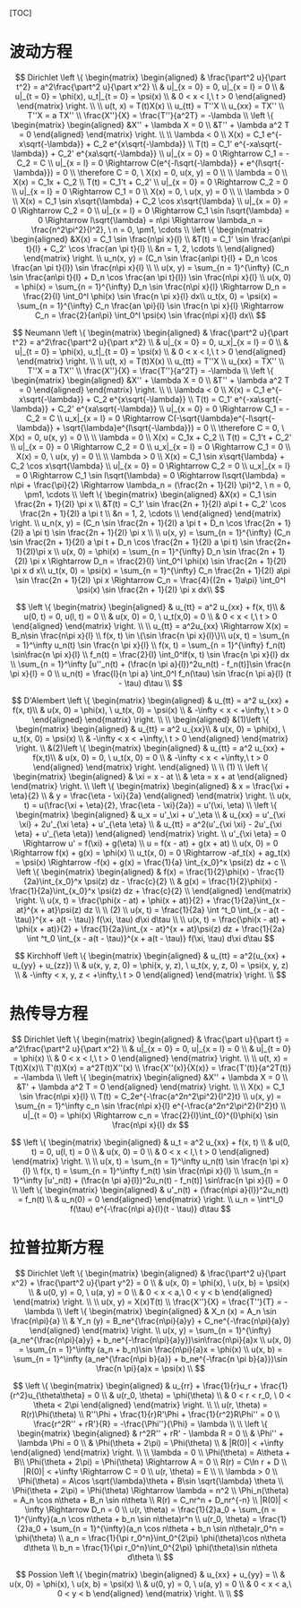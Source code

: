 [TOC]

# 波动方程

$$
Dirichlet
\left \{
\begin{matrix}
\begin{aligned}
& \frac{\part^2 u}{\part t^2} = a^2\frac{\part^2 u}{\part x^2} \\
& u|_{x = 0} = 0, u|_{x = l} = 0 \\
& u|_{t = 0} = \phi(x), u_t|_{t = 0} = \psi(x) \\ 
& 0 < x < l,\ t > 0
\end{aligned}
\end{matrix}
\right.
\\
\\
u(t, x) = T(t)X(x) \\
u_{tt} = T''X \\
u_{xx} = TX'' \\
T''X = a TX'' \\
\frac{X''}{X} = \frac{T''}{a^2T} = -\lambda \\
\left \{
\begin{matrix}
\begin{aligned}
&X'' + \lambda X = 0 \\
&T'' + \lambda a^2 T = 0 
\end{aligned}
\end{matrix}
\right.
\\
\\
\lambda < 0 \\
X(x) = C_1 e^{-x\sqrt{-\lambda}} + C_2 e^{x\sqrt{-\lambda}} \\
T(t) = C_1' e^{-xa\sqrt{-\lambda}} + C_2' e^{xa\sqrt{-\lambda}} \\
u|_{x = 0} = 0 \Rightarrow C_1 = -C_2 = C \\
u|_{x = l} = 0 \Rightarrow C(e^{-l\sqrt{-\lambda}} + e^{l\sqrt{-\lambda}}) = 0 \\
\therefore C = 0, \ X(x) = 0, u(x, y) = 0 \\
\\
\lambda = 0 \\
X(x) = C_1x + C_2 \\
T(t) = C_1't + C_2' \\
u|_{x = 0} = 0 \Rightarrow C_2 = 0 \\
u|_{x = l} = 0 \Rightarrow C_1 = 0 \\
X(x) = 0, \ u(x, y) = 0 \\
\\
\lambda > 0 \\
X(x) = C_1 \sin x\sqrt{\lambda} + C_2 \cos x\sqrt{\lambda} \\
u|_{x = 0} = 0 \Rightarrow C_2 = 0 \\
u|_{x = l} = 0 \Rightarrow C_1 \sin l\sqrt{\lambda} = 0 \Rightarrow l\sqrt{\lambda} = n\pi \Rightarrow \lambda_n = \frac{n^2\pi^2}{l^2}, \ n = 0, \pm1, \cdots \\
\left \{
\begin{matrix}
\begin{aligned}
&X(x) = C_1 \sin \frac{n\pi x}{l} \\
&T(t) = C_1' \sin \frac{an\pi t}{l} + C_2' \cos \frac{an \pi t}{l} \\ 
&n = 1, 2, \cdots \\
\end{aligned}
\end{matrix}
\right.
\\
u_n(x, y) = (C_n \sin \frac{an\pi t}{l} + D_n \cos \frac{an \pi t}{l}) \sin \frac{n\pi x}{l} \\
\\
u(x, y) = \sum_{n = 1}^{\infty} (C_n \sin \frac{an\pi t}{l} + D_n \cos \frac{an \pi t}{l}) \sin \frac{n\pi x}{l} \\
u(x, 0) = \phi(x) = \sum_{n = 1}^{\infty} D_n \sin \frac{n\pi x}{l}  \Rightarrow D_n = \frac{2}{l} \int_0^l \phi(x) \sin \frac{n \pi x}{l} dx\\
u_t(x, 0) = \psi(x) = \sum_{n = 1}^{\infty} C_n \frac{an \pi}{l} \sin \frac{n \pi x}{l} \Rightarrow C_n = \frac{2}{an\pi} \int_0^l \psi(x) \sin \frac{n\pi x}{l} dx\\
$$






$$
Neumann
\left \{
\begin{matrix}
\begin{aligned}
& \frac{\part^2 u}{\part t^2} = a^2\frac{\part^2 u}{\part x^2} \\
& u|_{x = 0} = 0, u_x|_{x = l} = 0 \\
& u|_{t = 0} = \phi(x), u_t|_{t = 0} = \psi(x) \\ 
& 0 < x < l,\ t > 0
\end{aligned}
\end{matrix}
\right.
\\
\\
u(t, x) = T(t)X(x) \\
u_{tt} = T''X \\
u_{xx} = TX'' \\
T''X = a TX'' \\
\frac{X''}{X} = \frac{T''}{a^2T} = -\lambda \\
\left \{
\begin{matrix}
\begin{aligned}
&X'' + \lambda X = 0 \\
&T'' + \lambda a^2 T = 0 
\end{aligned}
\end{matrix}
\right.
\\
\\
\lambda < 0 \\
X(x) = C_1 e^{-x\sqrt{-\lambda}} + C_2 e^{x\sqrt{-\lambda}} \\
T(t) = C_1' e^{-xa\sqrt{-\lambda}} + C_2' e^{xa\sqrt{-\lambda}} \\
u|_{x = 0} = 0 \Rightarrow C_1 = -C_2 = C \\
u_x|_{x = l} = 0 \Rightarrow C(-\sqrt{\lambda}e^{-l\sqrt{-\lambda}} + \sqrt{\lambda}e^{l\sqrt{-\lambda}}) = 0 \\
\therefore C = 0, \ X(x) = 0, u(x, y) = 0 \\
\\
\lambda = 0 \\
X(x) = C_1x + C_2 \\
T(t) = C_1't + C_2' \\
u|_{x = 0} = 0 \Rightarrow C_2 = 0 \\
u_x|_{x = l} = 0 \Rightarrow C_1 = 0 \\
X(x) = 0, \ u(x, y) = 0 \\
\\
\lambda > 0 \\
X(x) = C_1 \sin x\sqrt{\lambda} + C_2 \cos x\sqrt{\lambda} \\
u|_{x = 0} = 0 \Rightarrow C_2 = 0 \\
u_x|_{x = l} = 0 \Rightarrow C_1 \sin l\sqrt{\lambda} = 0 \Rightarrow l\sqrt{\lambda} = n\pi + \frac{\pi}{2} \Rightarrow \lambda_n = (\frac{2n + 1}{2l} \pi)^2, \ n = 0, \pm1, \cdots \\
\left \{
\begin{matrix}
\begin{aligned}
&X(x) = C_1 \sin \frac{2n + 1}{2l} \pi x \\
&T(t) = C_1' \sin \frac{2n + 1}{2l} a\pi t + C_2' \cos \frac{2n + 1}{2l} a \pi t \\ 
&n = 1, 2, \cdots \\
\end{aligned}
\end{matrix}
\right.
\\
u_n(x, y) = (C_n \sin \frac{2n + 1}{2l} a \pi t + D_n \cos \frac{2n + 1}{2l} a \pi t) \sin \frac{2n + 1}{2l} \pi x \\
\\
u(x, y) = \sum_{n = 1}^{\infty} (C_n \sin \frac{2n + 1}{2l} a \pi t + D_n \cos \frac{2n + 1}{2l} a \pi t) \sin \frac{2n+ 1}{2l}\pi x \\
u(x, 0) = \phi(x) = \sum_{n = 1}^{\infty} D_n \sin \frac{2n + 1}{2l} \pi x   \Rightarrow D_n = \frac{2}{l} \int_0^l \phi(x) \sin \frac{2n + 1}{2l} \pi x d x\\
u_t(x, 0) = \psi(x) = \sum_{n = 1}^{\infty} C_n \frac{2n + 1}{2l} a\pi \sin \frac{2n + 1}{2l} \pi x \Rightarrow C_n = \frac{4}{(2n + 1)a\pi} \int_0^l \psi(x) \sin \frac{2n + 1}{2l} \pi x dx\\
$$

$$
\left \{
\begin{matrix}
\begin{aligned}
& u_{tt} = a^2 u_{xx} + f(x, t)\\
& u(0, t) = 0, u(l, t) = 0 \\
& u(x, 0) = 0, \ u_t(x,0) = 0 \\ 
& 0 < x < l,\ t > 0
\end{aligned}
\end{matrix}
\right.
\\
\\
u_{tt} = a^2u_{xx} \Rightarrow X(x) = B_n\sin \frac{n\pi x}{l} \\
f(x, t) \in \{\sin \frac{n \pi x}{l}\}\\
u(x, t) = \sum_{n = 1}^\infty u_n(t) \sin \frac{n \pi x}{l} \\
f(x, t) = \sum_{n = 1}^{\infty} f_n(t) \sin\frac{n \pi x}{l} \\
f_n(t) = \frac{2}{l} \int_0^lf(x, t) \sin \frac{n \pi x}{l} dx \\
\sum_{n = 1}^\infty [u''_n(t) + (\frac{n \pi a}{l})^2u_n(t) - f_n(t)]\sin \frac{n \pi x}{l} = 0 \\
u_n(t) = \frac{l}{n \pi a} \int_0^l f_n(\tau) \sin \frac{n \pi a}{l} (t - \tau) d\tau \\
$$

$$
D'Alembert
\left \{
\begin{matrix}
\begin{aligned}
& u_{tt} = a^2 u_{xx} + f(x, t)\\
& u(x, 0) = \phi(x), \ u_t(x, 0) = \psi(x) \\
& -\infty < x < +\infty,\ t > 0
\end{aligned}
\end{matrix}
\right.
\\
\\
\begin{aligned}
&(1)\left \{
\begin{matrix}
\begin{aligned}
& u_{tt} = a^2 u_{xx}\\
& u(x, 0) = \phi(x), \ u_t(x, 0) = \psi(x) \\
& -\infty < x < +\infty,\ t > 0
\end{aligned}
\end{matrix}
\right.
\\
&(2)\left \{
\begin{matrix}
\begin{aligned}
& u_{tt} = a^2 u_{xx} + f(x,t)\\
& u(x, 0) = 0, \ u_t(x, 0) = 0 \\
& -\infty < x < +\infty,\ t > 0
\end{aligned}
\end{matrix}
\right.
\end{aligned}
\\
\\
(1) \\
\left \{
\begin{matrix}
\begin{aligned}
& \xi = x - at \\
& \eta = x + at
\end{aligned}
\end{matrix}
\right.
\\
\left \{
\begin{matrix}
\begin{aligned}
& x = \frac{\xi + \eta}{2} \\
& y = \frac{\eta - \xi}{2a}
\end{aligned}
\end{matrix}
\right.
\\
u(x, t) = u(\frac{\xi + \eta}{2}, \frac{\eta - \xi}{2a}) = u'(\xi, \eta) \\
\left \{
\begin{matrix}
\begin{aligned}
& u_x = u'_\xi + u'_\eta \\
& u_{xx} = u'_{\xi \xi} + 2u'_{\xi \eta} + u'_{\eta \eta} \\
& u_{tt} = a^2(u'_{\xi \xi} - 2u'_{\xi \eta} + u'_{\eta \eta})
\end{aligned}
\end{matrix}
\right.
\\
u'_{\xi \eta} = 0 \Rightarrow u' = f(\xi) + g(\eta) \\
u = f(x - at) + g(x + at) \\
u(x, 0) = 0 \Rightarrow f(x) + g(x) = \phi(x) \\
u_t(x, 0) = 0 \Rightarrow -af_t(x) + ag_t(x) = \psi(x) \Rightarrow -f(x) + g(x) = \frac{1}{a} \int_{x_0}^x \psi(z) dz + c \\
\left \{
\begin{matrix}
\begin{aligned}
& f(x) = \frac{1}{2}\phi(x) - \frac{1}{2a}\int_{x_0}^x \psi(z) dz - \frac{c}{2} \\
& g(x) = \frac{1}{2}\phi(x) - \frac{1}{2a}\int_{x_0}^x \psi(z) dz + \frac{c}{2} \\
\end{aligned}
\end{matrix}
\right.
\\
u(x, t) = \frac{\phi(x - at) + \phi(x + at)}{2} + \frac{1}{2a}\int_{x - at}^{x + at}\psi(z) dz
\\
\\
(2) \\
u(x, t) = \frac{1}{2a} \int ^t_0 \int_{x - a(t - \tau)}^{x + a(t - \tau)} f(\xi, \tau) d\xi d\tau
\\
\\
u(x, t) = \frac{\phi(x - at) + \phi(x + at)}{2} + \frac{1}{2a}\int_{x - at}^{x + at}\psi(z) dz + \frac{1}{2a} \int ^t_0 \int_{x - a(t - \tau)}^{x + a(t - \tau)} f(\xi, \tau) d\xi d\tau
$$



$$
Kirchhoff
\left \{
\begin{matrix}
\begin{aligned}
& u_{tt} = a^2(u_{xx} + u_{yy} + u_{zz}) \\
& u(x, y, z, 0) = \phi(x, y, z), \ u_t(x, y, z, 0) = \psi(x, y, z) \\
& -\infty < x, y, z < +\infty,\ t > 0
\end{aligned}
\end{matrix}
\right.
\\
$$






# 热传导方程

$$
Dirichlet
\left \{
\begin{matrix}
\begin{aligned}
& \frac{\part u}{\part t} = a^2\frac{\part^2 u}{\part x^2} \\
& u|_{x = 0} = 0, u|_{x = l} = 0 \\
& u|_{t = 0} = \phi(x) \\ 
& 0 < x < l,\ t > 0
\end{aligned}
\end{matrix}
\right.
\\
\\
u(t, x) = T(t)X(x)\\
T'(t)X(x) = a^2T(t)X''(x) \\
\frac{X''(x)}{X(x)} = \frac{T'(t)}{a^2T(t)} = -\lambda \\
\left \{
\begin{matrix}
\begin{aligned}
&X'' + \lambda X = 0 \\
&T' + \lambda a^2 T = 0 
\end{aligned}
\end{matrix}
\right.
\\
\\
X(x) = C_1 \sin \frac{n\pi x}{l} \\
T(t) = C_2e^{-\frac{a^2n^2\pi^2}{l^2}t} \\
u(x, y) = \sum_{n = 1}^\infty c_n \sin \frac{n\pi x}{l} e^{-\frac{a^2n^2\pi^2}{l^2}t} \\
u|_{t = 0} = \phi(x) \Rightarrow  c_n = \frac{2}{l}\int_{0}^{l}\phi(x) \sin \frac{n\pi x}{l} dx
$$


$$
\left \{
\begin{matrix}
\begin{aligned}
& u_t = a^2 u_{xx} + f(x, t) \\
& u(0, t) = 0, u(l, t) = 0 \\
& u(x, 0) = 0 \\ 
& 0 < x < l,\ t > 0
\end{aligned}
\end{matrix}
\right.
\\
\\
u(x, t) = \sum_{n = 1}^\infty u_n(t) \sin \frac{n \pi x}{l} \\
f(x, t) = \sum_{n = 1}^\infty f_n(t) \sin \frac{n\pi x}{l} \\
\sum_{n = 1}^\infty [u'_n(t) + (\frac{n \pi a}{l})^2u_n(t) - f_n(t)] \sin\frac{n \pi x}{l} = 0 \\
\left \{
\begin{matrix}
\begin{aligned}
& u'_n(t) + (\frac{n\pi a}{l})^2u_n(t) = f_n(t) \\
& u_n(0) = 0
\end{aligned}
\end{matrix}
\right.
\\
u_n = \int^l_0 f(\tau) e^{-\frac{n\pi a}{l}(t - \tau)} d\tau 
$$




# 拉普拉斯方程

$$
Dirichlet
\left \{
\begin{matrix}
\begin{aligned}
& \frac{\part^2 u}{\part x^2} + \frac{\part^2 u}{\part y^2} = 0 \\
& u(x, 0) = \phi(x), \ u(x, b) = \psi(x)  \\
& u(0, y) = 0, \ u(a, y) = 0 \\ 
& 0 < x < a,\ 0 < y < b 
\end{aligned}
\end{matrix}
\right.
\\
\\
u(x, y) = X(x)T(t) \\
\frac{X''}{X} = \frac{T''}{T} = -\lambda \\
\left \{
\begin{matrix}
\begin{aligned}
& X_n (x) = A_n \sin \frac{n\pi}{a} \\
& Y_n (y) = B_ne^{\frac{n\pi}{a}y} + C_ne^{-\frac{n\pi}{a}y}
\end{aligned}
\end{matrix}
\right.
\\
u(x, y) = \sum_{n = 1}^{\infty} (a_ne^{\frac{n\pi}{a}y} + b_ne^{-\frac{n\pi}{a}y})\sin\frac{n\pi}{a}x \\
u(x, 0) = \sum_{n = 1}^\infty (a_n + b_n)\sin \frac{n\pi}{a}x = \phi(x) \\
u(x, b) = \sum_{n = 1}^\infty (a_ne^{\frac{n\pi b}{a}} + b_ne^{-\frac{n \pi b}{a}})\sin \frac{n \pi}{a}x = \psi(x) \\
$$




$$
\left \{
\begin{matrix}
\begin{aligned}
& u_{rr} + \frac{1}{r}u_r + \frac{1}{r^2}u_{\theta\theta} = 0 \\
& u(r_0, \theta) = \phi(\theta) \\
& 0 < r < r_0, \ 0 < \theta < 2\pi
\end{aligned}
\end{matrix}
\right.
\\
\\
u(r, \theta) = R(r)\Phi(\theta) \\
R''\Phi + \frac{1}{r}R'\Phi + \frac{1}{r^2}R\Phi'' = 0 \\
\frac{r^2R'' + rR'}{R} = -\frac{\Phi''}{\Phi} = \lambda \\
\\
\left \{
\begin{matrix}
\begin{aligned}
& r^2R'' + rR' - \lambda R = 0 \\
& \Phi'' + \lambda \Phi = 0 \\
& \Phi(\theta + 2\pi) = \Phi(\theta) \\
& |R(0)| < +\infty
\end{aligned}
\end{matrix}
\right.
\\
\\
\lambda = 0 \\
\Phi(\theta) = A\theta + B\\
\Phi(\theta + 2\pi) = \Phi(\theta) \Rightarrow A = 0 \\
R(r) = C\ln r + D \\
|R(0)| < +\infty \Rightarrow C = 0 \\
u(r, \theta) = E \\
\\
\lambda  > 0 \\
\Phi(\theta) = A\cos \sqrt{\lambda}\theta + B\sin \sqrt{\lambda} \theta \\
\Phi(\theta + 2\pi) = \Phi(\theta) \Rightarrow \lambda = n^2 \\
\Phi_n(\theta) = A_n \cos n\theta + B_n \sin n\theta \\
R(r) = C_nr^n + D_nr^{-n} \\
|R(0)| < \infty \Rightarrow D_n = 0 \\
u(r, \theta) = \frac{1}{2}a_0 + \sum_{n = 1}^{\infty}(a_n \cos n\theta + b_n \sin n\theta)r^n \\
u(r_0, \theta) =  \frac{1}{2}a_0 + \sum_{n = 1}^{\infty}(a_n \cos n\theta + b_n \sin n\theta)r_0^n = \phi(\theta) \\
a_n = \frac{1}{\pi r_0^n}\int_0^{2\pi} \phi(\theta)\cos n\theta d\theta \\
b_n = \frac{1}{\pi r_0^n}\int_0^{2\pi} \phi(\theta)\sin n\theta d\theta \\
$$

$$
Possion
\left \{
\begin{matrix}
\begin{aligned}
& u_{xx} + u_{yy} =  \\
& u(x, 0) = \phi(x), \ u(x, b) = \psi(x)  \\
& u(0, y) = 0, \ u(a, y) = 0 \\ 
& 0 < x < a,\ 0 < y < b 
\end{aligned}
\end{matrix}
\right.
\\
\\
$$
